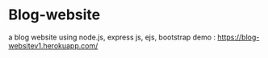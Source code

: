 # Blog-website
a blog website using node.js, express js, ejs, bootstrap
demo :  https://blog-websitev1.herokuapp.com/

